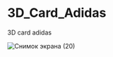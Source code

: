 # 3D_Card_Adidas
3D card adidas

![Снимок экрана (20)](https://github.com/Arisanerz/3D_Card_Adidas/assets/138304850/0091253c-6af1-4b7c-9921-cba963afbfbb)
